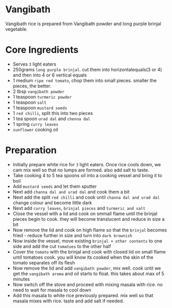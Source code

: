 # Vangibath

Vangibath rice is prepared from Vangibath powder and long purple brinjal vegetable.


# Core Ingredients
 - Serves `3` light eaters
 - 250grams `long purple brinjal`. cut them into horizontalequals(3 or 4) and then into 4 or 6 vertical equals 
 - 1  medium `ripe red tomato`, chop them into small pieces. smaller the pieces, the better.
 - 2 tbsp `vangibath powder`
 - 1 teaspoon `turmeric powder`
 - 1 teaspoon `salt`
 - 1 teaspoon `mustard seeds`
 - 1 `red chilli`, split this into two pieces
 - 1 tea spoon `urad dal` and `chenna dal`
 - 1 spring `curry leaves`
 -  `sunflower` cooking oil

# Preparation
 - Initially prepare white rice for `3` light eaters. Once rice cools down, we cam mix well so that no lumps are formed. also add salt to taste.
 - Take cooking 4 to 5 tea spoons oil into a cooking vessel and bring it to boil
 - Add `mustard seeds` and let them sputter
 - Next add  `channa dal and urad dal` and cook them a bit
 - Next add the split `red chilli` and cook until `channa dal and urad dal` change colour and become little dark
 - Next add `curry leaves`, `brinjal pieces` and `turmeric and salt`
 - Close the vessel with a lid and cook on smmall flame until the brinjal pieces begin to cook. they will become translucent and reduce in size a bit
 - Now remove the lid and cook on high flame so that the `brinjal` becomes fried - reduce further in size and turn into `dark brownish`
 - Now inside the vessel, move existing `brinjal + other contents` to one side and add the cut `tomatoes` to the other half
 - Cover the `tomato` with the brinjal and cook with closed lid on small flame until tomatoes cook. you will know its cooked when the skin of the tomato separates off its flesh
 - Now remove the lid and add `vangibath powder`, mix well. cook until we get the `vangibath aroma` and oil starts to float. this takes about max of 5 minutes
 - Now switch off the stove and proceed with mixing masala with rice. no need to wait for masala to cool down
 - Add this masala to white rice previously prepared. mix well so that masala mixes with rice. taste and add salt if needed.  
  
